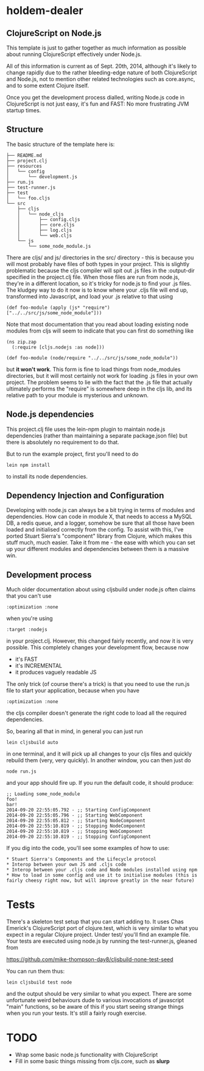 # holdem-dealer

## ClojureScript on Node.js

This template is just to gather together as much information as
possible about running ClojureScript effectively under Node.js.

All of this information is current as of Sept. 20th, 2014, although
it's likely to change rapidly due to the rather bleeding-edge nature
of both ClojureScript and Node.js, not to mention other related
technologies such as core.async, and to some extent Clojure itself.

Once you get the development process dialled, writing Node.js code
in ClojureScript is not just easy, it's fun and FAST:  No more
frustrating JVM startup times.

## Structure

The basic structure of the template here is:

    ├── README.md
    ├── project.clj
    ├── resources
    │   └── config
    │       └── development.js
    ├── run.js
    ├── test-runner.js
    ├── test
    │   └── foo.cljs
    └── src
        ├── cljs
        │   └── node_cljs
        │       ├── config.cljs
        │       ├── core.cljs
        │       ├── log.cljs
        │       └── web.cljs
        └── js
            └── some_node_module.js

There are cljs/ and js/ directories in the src/ directory - this is
because you will most probably have files of both types in your project.
This is slightly problematic because the cljs compiler will spit out
.js files in the :output-dir specified in the project.clj file.  When
those files are run from node.js, they're in a different location, so
it's tricky for node.js to find your .js files.  The kludgey way to
do it now is to know where your .cljs file will end up, transformed into
Javascript, and load your .js relative to that using

    (def foo-module (apply (js* "require") ["../../src/js/some_node_module"]))

Note that most documentation that you read about loading existing node modules
from cljs will seem to indicate that you can first do something like

    (ns zip.zap
      (:require [cljs.nodejs :as node]))

    (def foo-module (node/require "../../src/js/some_node_module"))

but **it won't work**.  This form is fine to load things from node\_modules
directories, but it will most certainly not work for loading .js files in
your own project.  The problem seems to lie with the fact that the .js file
that actually ultimately performs the "require" is somewhere deep in the
cljs lib, and its relative path to your module is mysterious and unknown.

## Node.js dependencies

This project.clj file uses the lein-npm plugin to maintain node.js
dependencies (rather than maintaining a separate package.json file)
but there is absolutely no requirement to do that.

But to run the example project, first you'll need to do

    lein npm install

to install its node dependencies.

## Dependency Injection and Configuration

Developing with node.js can always be a bit trying in terms of
modules and dependencies. How can code in module X, that needs
to access a MySQL DB, a redis queue, and a logger, somehow
be sure that all those have been loaded and initialised correctly
from the config.  To assist with this, I've ported Stuart Sierra's
"component" library from Clojure, which makes this stuff much, much
easier.  Take it from me - the ease with which you can set up
your different modules and dependencies between them is a massive
win.

## Development process

Much older documentation about using cljsbuild under node.js often
claims that you can't use

    :optimization :none

when you're using

    :target :nodejs

in your project.clj.  However, this changed fairly recently, and now it is
very possible.  This completely changes your development flow, because now

  * it's FAST
  * it's INCREMENTAL
  * it produces vaguely readable JS

The only trick (of course there's a trick) is that you need to use
the run.js file to start your application, because when you have

    :optimization :none

the cljs compiler doesn't generate the right code to load all the required
dependencies.

So, bearing all that in mind, in general you can just run

    lein cljsbuild auto

in one terminal, and it will pick up all changes to your cljs files and
quickly rebuild them (very, very quickly).  In another window, you can
then just do

    node run.js

and your app should fire up.  If you run the default code, it should produce:

    ;; Loading some_node_module
    foo!
    bar!
    2014-09-20 22:55:05.792 - ;; Starting ConfigComponent
    2014-09-20 22:55:05.796 - ;; Starting WebComponent
    2014-09-20 22:55:05.812 - ;; Starting NodeComponent
    2014-09-20 22:55:10.819 - ;; Stopping NodeComponent
    2014-09-20 22:55:10.819 - ;; Stopping WebComponent
    2014-09-20 22:55:10.819 - ;; Stopping ConfigComponent

If you dig into the code, you'll see some examples of how to use:

    * Stuart Sierra's Components and the Lifecycle protocol
    * Interop between your own JS and .cljs code
    * Interop between your .cljs code and Node modules installed using npm
    * How to load in some config and use it to initialise modules (this is fairly cheesy right now, but will improve greatly in the near future)

# Tests

There's a skeleton test setup that you can start adding to.  It uses
Chas Emerick's ClojureScript port of clojure.test, which is very similar
to what you expect in a regular Clojure project.  Under test/ you'll find
an example file.  Your tests are executed using node.js
by running the test-runner.js, gleaned from

https://github.com/mike-thompson-day8/cljsbuild-none-test-seed

You can run them thus:

    lein cljsbuild test node

and the output should be very similar to what you expect.  There are some
unfortunate weird behaviours dude to various invocations of javascript "main"
functions, so be aware of this if you start seeing strange things when you
run your tests.  It's still a fairly rough exercise.



# TODO

* Wrap some basic node.js functionality with ClojureScript
* Fill in some basic things missing from cljs.core, such as __slurp__

